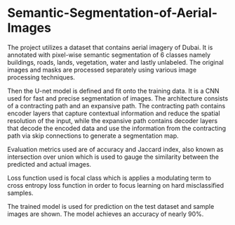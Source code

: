 # Semantic-Segmentation-of-Aerial-Images
The project utilizes a dataset that contains aerial imagery of Dubai. It is  annotated with pixel-wise semantic segmentation of 6 classes namely buildings,  roads, lands, vegetation, water and lastly unlabeled. The original images and masks are processed separately using various image processing techniques.  

Then the U-net model is defined and fit onto the training data. It is a CNN used for fast and precise segmentation of images. The architecture consists of a contracting path and an expansive path. The contracting path contains encoder layers that capture contextual information and reduce the spatial resolution of the input, while the expansive path contains decoder layers that decode the encoded data and use the information from the contracting path via skip connections to generate a segmentation map.
 
Evaluation metrics used are of accuracy and Jaccard index, also known as intersection over union which is used to gauge the similarity between the predicted and actual images. 

Loss function used is focal class which is applies a modulating term to cross entropy loss function in order to focus learning on hard misclassified samples. 

The trained model is used for prediction on the test dataset and sample images are shown. The model achieves an accuracy of nearly 90%. 
 

